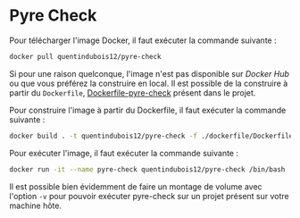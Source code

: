 # Pyre Check

Pour télécharger l'image Docker, il faut exécuter la commande suivante :

```bash
docker pull quentindubois12/pyre-check
```

Si pour une raison quelconque, l'image n'est pas disponible sur *Docker Hub* ou que vous préférez la construire en local.
Il est possible de la construire à partir du `Dockerfile`, [Dockerfile-pyre-check](dockerfile/Dockerfile-pyre-check) présent dans le projet.

Pour construire l'image à partir du Dockerfile, il faut exécuter la commande suivante :

```bash
docker build . -t quentindubois12/pyre-check -f ./dockerfile/Dockerfile-pyre-check
```

Pour exécuter l'image, il faut exécuter la commande suivante :

```bash
docker run -it --name pyre-check quentindubois12/pyre-check /bin/bash
```

Il est possible bien évidemment de faire un montage de volume avec l'option `-v` pour pouvoir exécuter pyre-check
sur un projet présent sur votre machine hôte.